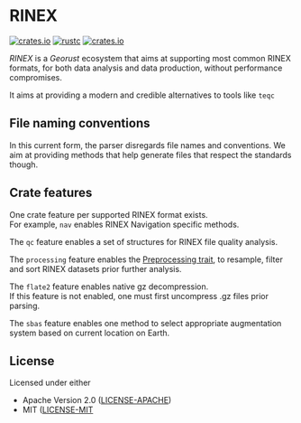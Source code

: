 # RINEX

[![crates.io](https://img.shields.io/crates/v/rinex.svg)](https://crates.io/crates/rinex)
[![rustc](https://img.shields.io/badge/rustc-1.61%2B-blue.svg)](https://img.shields.io/badge/rustc-1.61%2B-blue.svg)
[![crates.io](https://docs.rs/rinex/badge.svg)](https://docs.rs/rinex/badge.svg)

*RINEX* is a *Georust* ecosystem that aims at supporting
most common RINEX formats, for both data analysis and data production,
without performance compromises.

It aims at providing a modern and credible alternatives to tools like `teqc`

## File naming conventions

In this current form, the parser disregards file names and conventions. 
We aim at providing methods that help generate files that respect the standards though.

## Crate features

One crate feature per supported RINEX format exists.   
For example, `nav` enables RINEX Navigation specific methods.

The `qc` feature enables a set of structures for RINEX file quality analysis.  

The  `processing` feature enables the 
[Preprocessing trait](https://docs.rs/rinex/latest/rinex/processing/trait.Preprocessing.html),
to resample, filter and sort RINEX datasets prior further analysis.

The `flate2` feature enables native gz decompression.  
If this feature is not enabled, one must first uncompress .gz files prior parsing.

The `sbas` feature enables one method to select appropriate augmentation system
based on current location on Earth.

## License

Licensed under either 

* Apache Version 2.0 ([LICENSE-APACHE](http://www.apache.org/licenses/LICENSE-2.0))
* MIT ([LICENSE-MIT](http://opensource.org/licenses/MIT)
